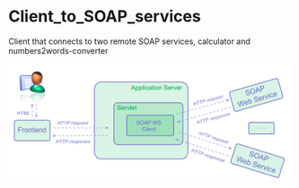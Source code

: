 # Client_to_SOAP_services
Client that connects to two remote SOAP services, calculator and numbers2words-converter

![architecture](architecture.png)
